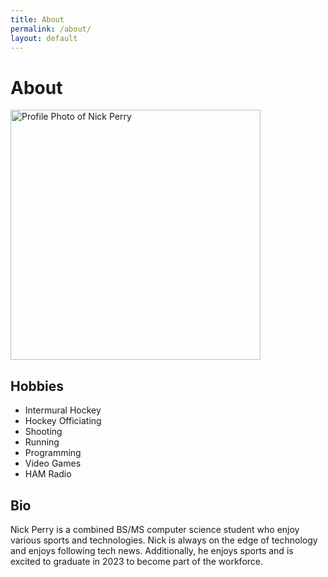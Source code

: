 ```yaml
---
title: About
permalink: /about/
layout: default
---
```

# About

<img src="/assets/img/6935777.png" alt="Profile Photo of Nick Perry" height="400"/>

## Hobbies
- Intermural Hockey
- Hockey Officiating
- Shooting
- Running
- Programming
- Video Games
- HAM Radio

## Bio

Nick Perry is a combined BS/MS computer science student who enjoy various sports and technologies.  Nick is always on the edge of technology and enjoys following tech news.  Additionally, he enjoys sports and is excited to graduate in 2023 to become part of the workforce.